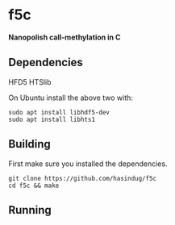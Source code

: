 # f5c

**Nanopolish call-methylation in C**

## Dependencies

HFD5
HTSlib

On Ubuntu install the above two with:
```
sudo apt install libhdf5-dev
sudo apt install libhts1
```

## Building

First make sure you installed the dependencies.

```
git clone https://github.com/hasindug/f5c
cd f5c && make
```


## Running

```

```


